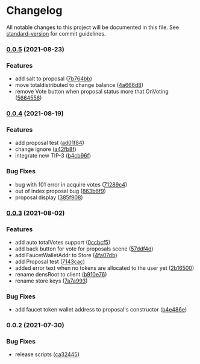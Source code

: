 # Changelog

All notable changes to this project will be documented in this file. See [standard-version](https://github.com/conventional-changelog/standard-version) for commit guidelines.

### [0.0.5](https://github.com/RSquad/dens-smv/compare/v0.0.4...v0.0.5) (2021-08-23)


### Features

* add salt to proposal ([7b764bb](https://github.com/RSquad/dens-smv/commit/7b764bbce1607c754f40a419bd6d4f7ceabc255f))
* move totaldistributed to change balance ([4a666d8](https://github.com/RSquad/dens-smv/commit/4a666d89c7f67c330a4967f9269c95abe6b39bf0))
* remove Vote button when proposal status more that OnVoting ([5664556](https://github.com/RSquad/dens-smv/commit/5664556d12b830726bf34aa130c4bbf4bcee442b))

### [0.0.4](https://github.com/RSquad/dens-smv/compare/v0.0.3...v0.0.4) (2021-08-19)


### Features

* add proposal test ([ad01f84](https://github.com/RSquad/dens-smv/commit/ad01f8486daa06d493e4908487b556ac2f517295))
* change ignore ([a42fb8f](https://github.com/RSquad/dens-smv/commit/a42fb8f72253e7c89f9dbe3c2f319d916aef69a6))
* integrate new TIP-3 ([b4cb96f](https://github.com/RSquad/dens-smv/commit/b4cb96fbecf7a41938ffb7474e771c5437a812e3))


### Bug Fixes

* bug with 101 error in acquire votes ([71289c4](https://github.com/RSquad/dens-smv/commit/71289c40896e7c9da685c2fe792fe9615c33f2e2))
* out of index proposal bug ([863b6f9](https://github.com/RSquad/dens-smv/commit/863b6f9a29a11ac8d44f8b335d660f062569cdc6))
* proposal display  ([385f908](https://github.com/RSquad/dens-smv/commit/385f9084766513f3c512e4ab0100f2926d7626f2))

### [0.0.3](https://github.com/RSquad/dens-smv/compare/v0.0.2...v0.0.3) (2021-08-02)


### Features

* add auto totalVotes support ([0ccbcf5](https://github.com/RSquad/dens-smv/commit/0ccbcf5d1dc7a95dbb2113a42f106133a1676e48))
* add back button for vote for proposals scene ([57ddf4d](https://github.com/RSquad/dens-smv/commit/57ddf4d8d6404fe992a50f7bf9a7c6aa18eb5b45))
* add FaucetWalletAddr to Store ([4fa07db](https://github.com/RSquad/dens-smv/commit/4fa07db80e47bb35bc335c15869b598a52960f5b))
* add Proposal test ([7143cac](https://github.com/RSquad/dens-smv/commit/7143cacc1eb1961269678bdeca50097b1ec44d8e))
* added error text when no tokens are allocated to the user yet ([2b16500](https://github.com/RSquad/dens-smv/commit/2b165003e4af25ccde80234e89a9527d03c4916f))
* rename densRoot to client ([b910e76](https://github.com/RSquad/dens-smv/commit/b910e76a1b9b5253a11594204d4089a8184e2459))
* rename store keys ([7a7a993](https://github.com/RSquad/dens-smv/commit/7a7a993bfefd796bf76f8e2b3814b31b6c51d5c6))


### Bug Fixes

* add faucet token wallet address to proposal's constructor ([b4e486e](https://github.com/RSquad/dens-smv/commit/b4e486eb46a65a8c7e34c34accd9cb12c6dcb852))

### 0.0.2 (2021-07-30)


### Bug Fixes

* release scripts ([ca32445](https://github.com/RSquad/dens-smv/commit/ca32445a7f952a4df481c4e428694b1a8f610e83))
